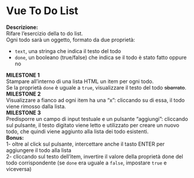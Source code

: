Vue To Do List
===
**Descrizione:**  
Rifare l’esercizio della to do list.  
Ogni todo sarà un oggetto, formato da due proprietà:  
- `text`, una stringa che indica il testo del todo  
- `done`, un booleano (true/false) che indica se il todo è stato fatto oppure no  

**MILESTONE 1**  
Stampare all’interno di una lista HTML un item per ogni todo.  
Se la proprietà `done` è uguale a `true`, visualizzare il testo del todo ~~sbarrato~~.  
**MILESTONE 2**  
Visualizzare a fianco ad ogni item ha una “x”: cliccando su di essa, il todo viene rimosso dalla lista.   
**MILESTONE 3**  
Predisporre un campo di input testuale e un pulsante “aggiungi”: cliccando sul pulsante, il testo digitato viene letto e utilizzato per creare un nuovo todo, che   quindi viene aggiunto alla lista dei todo esistenti.  
**Bonus:**  
1- oltre al click sul pulsante, intercettare anche il tasto ENTER per aggiungere il todo alla lista  
2- cliccando sul testo dell’item, invertire il valore della proprietà done del todo corrispondente (se `done` era uguale a `false`, impostare `true` e viceversa)  